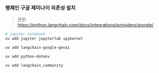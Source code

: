 ### 랭체인 구글 제미나이 의존성 설치

> 원문: <https://python.langchain.com/docs/integrations/providers/google/>

```bash
# jupyter notebook
uv add jupyter jupyterlab ipykernel

uv add langchain-google-genai

uv add python-dotenv

uv add langchain_community
```
